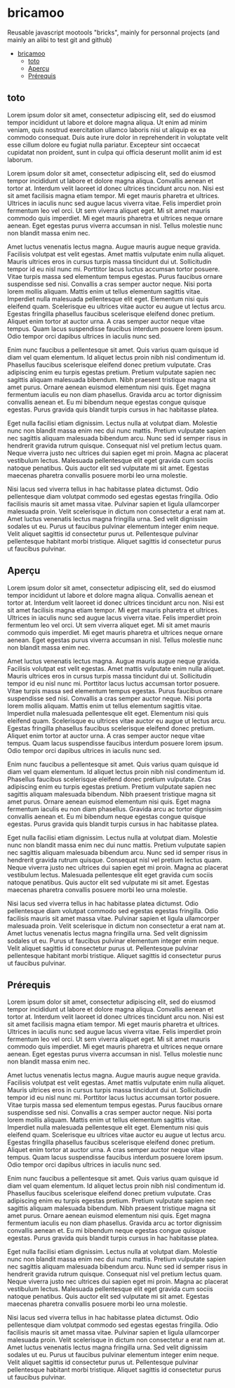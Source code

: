 # bricamoo
Reusable javascript mootools "bricks", mainly for personnal projects (and mainly an alibi to test git and github)

<!--ts-->
   * [bricamoo](#bricamoo)
      * [toto](#toto)
      * [Aperçu](#aper\xC3\xA7u)
      * [Prérequis](#pr\xC3\xA9requis)

<!-- Added by: olcla, at: Sat Jan 30 17:08:47 CET 2021 -->

<!--te-->


## toto

Lorem ipsum dolor sit amet, consectetur adipiscing elit, sed do eiusmod tempor incididunt ut labore et dolore magna aliqua. Ut enim ad minim veniam, quis nostrud exercitation ullamco laboris nisi ut aliquip ex ea commodo consequat. Duis aute irure dolor in reprehenderit in voluptate velit esse cillum dolore eu fugiat nulla pariatur. Excepteur sint occaecat cupidatat non proident, sunt in culpa qui officia deserunt mollit anim id est laborum.

Lorem ipsum dolor sit amet, consectetur adipiscing elit, sed do eiusmod tempor incididunt ut labore et dolore magna aliqua. Convallis aenean et tortor at. Interdum velit laoreet id donec ultrices tincidunt arcu non. Nisi est sit amet facilisis magna etiam tempor. Mi eget mauris pharetra et ultrices. Ultrices in iaculis nunc sed augue lacus viverra vitae. Felis imperdiet proin fermentum leo vel orci. Ut sem viverra aliquet eget. Mi sit amet mauris commodo quis imperdiet. Mi eget mauris pharetra et ultrices neque ornare aenean. Eget egestas purus viverra accumsan in nisl. Tellus molestie nunc non blandit massa enim nec.

Amet luctus venenatis lectus magna. Augue mauris augue neque gravida. Facilisis volutpat est velit egestas. Amet mattis vulputate enim nulla aliquet. Mauris ultrices eros in cursus turpis massa tincidunt dui ut. Sollicitudin tempor id eu nisl nunc mi. Porttitor lacus luctus accumsan tortor posuere. Vitae turpis massa sed elementum tempus egestas. Purus faucibus ornare suspendisse sed nisi. Convallis a cras semper auctor neque. Nisi porta lorem mollis aliquam. Mattis enim ut tellus elementum sagittis vitae. Imperdiet nulla malesuada pellentesque elit eget. Elementum nisi quis eleifend quam. Scelerisque eu ultrices vitae auctor eu augue ut lectus arcu. Egestas fringilla phasellus faucibus scelerisque eleifend donec pretium. Aliquet enim tortor at auctor urna. A cras semper auctor neque vitae tempus. Quam lacus suspendisse faucibus interdum posuere lorem ipsum. Odio tempor orci dapibus ultrices in iaculis nunc sed.

Enim nunc faucibus a pellentesque sit amet. Quis varius quam quisque id diam vel quam elementum. Id aliquet lectus proin nibh nisl condimentum id. Phasellus faucibus scelerisque eleifend donec pretium vulputate. Cras adipiscing enim eu turpis egestas pretium. Pretium vulputate sapien nec sagittis aliquam malesuada bibendum. Nibh praesent tristique magna sit amet purus. Ornare aenean euismod elementum nisi quis. Eget magna fermentum iaculis eu non diam phasellus. Gravida arcu ac tortor dignissim convallis aenean et. Eu mi bibendum neque egestas congue quisque egestas. Purus gravida quis blandit turpis cursus in hac habitasse platea.

Eget nulla facilisi etiam dignissim. Lectus nulla at volutpat diam. Molestie nunc non blandit massa enim nec dui nunc mattis. Pretium vulputate sapien nec sagittis aliquam malesuada bibendum arcu. Nunc sed id semper risus in hendrerit gravida rutrum quisque. Consequat nisl vel pretium lectus quam. Neque viverra justo nec ultrices dui sapien eget mi proin. Magna ac placerat vestibulum lectus. Malesuada pellentesque elit eget gravida cum sociis natoque penatibus. Quis auctor elit sed vulputate mi sit amet. Egestas maecenas pharetra convallis posuere morbi leo urna molestie.

Nisi lacus sed viverra tellus in hac habitasse platea dictumst. Odio pellentesque diam volutpat commodo sed egestas egestas fringilla. Odio facilisis mauris sit amet massa vitae. Pulvinar sapien et ligula ullamcorper malesuada proin. Velit scelerisque in dictum non consectetur a erat nam at. Amet luctus venenatis lectus magna fringilla urna. Sed velit dignissim sodales ut eu. Purus ut faucibus pulvinar elementum integer enim neque. Velit aliquet sagittis id consectetur purus ut. Pellentesque pulvinar pellentesque habitant morbi tristique. Aliquet sagittis id consectetur purus ut faucibus pulvinar.

## Aperçu
Lorem ipsum dolor sit amet, consectetur adipiscing elit, sed do eiusmod tempor incididunt ut labore et dolore magna aliqua. Convallis aenean et tortor at. Interdum velit laoreet id donec ultrices tincidunt arcu non. Nisi est sit amet facilisis magna etiam tempor. Mi eget mauris pharetra et ultrices. Ultrices in iaculis nunc sed augue lacus viverra vitae. Felis imperdiet proin fermentum leo vel orci. Ut sem viverra aliquet eget. Mi sit amet mauris commodo quis imperdiet. Mi eget mauris pharetra et ultrices neque ornare aenean. Eget egestas purus viverra accumsan in nisl. Tellus molestie nunc non blandit massa enim nec.

Amet luctus venenatis lectus magna. Augue mauris augue neque gravida. Facilisis volutpat est velit egestas. Amet mattis vulputate enim nulla aliquet. Mauris ultrices eros in cursus turpis massa tincidunt dui ut. Sollicitudin tempor id eu nisl nunc mi. Porttitor lacus luctus accumsan tortor posuere. Vitae turpis massa sed elementum tempus egestas. Purus faucibus ornare suspendisse sed nisi. Convallis a cras semper auctor neque. Nisi porta lorem mollis aliquam. Mattis enim ut tellus elementum sagittis vitae. Imperdiet nulla malesuada pellentesque elit eget. Elementum nisi quis eleifend quam. Scelerisque eu ultrices vitae auctor eu augue ut lectus arcu. Egestas fringilla phasellus faucibus scelerisque eleifend donec pretium. Aliquet enim tortor at auctor urna. A cras semper auctor neque vitae tempus. Quam lacus suspendisse faucibus interdum posuere lorem ipsum. Odio tempor orci dapibus ultrices in iaculis nunc sed.

Enim nunc faucibus a pellentesque sit amet. Quis varius quam quisque id diam vel quam elementum. Id aliquet lectus proin nibh nisl condimentum id. Phasellus faucibus scelerisque eleifend donec pretium vulputate. Cras adipiscing enim eu turpis egestas pretium. Pretium vulputate sapien nec sagittis aliquam malesuada bibendum. Nibh praesent tristique magna sit amet purus. Ornare aenean euismod elementum nisi quis. Eget magna fermentum iaculis eu non diam phasellus. Gravida arcu ac tortor dignissim convallis aenean et. Eu mi bibendum neque egestas congue quisque egestas. Purus gravida quis blandit turpis cursus in hac habitasse platea.

Eget nulla facilisi etiam dignissim. Lectus nulla at volutpat diam. Molestie nunc non blandit massa enim nec dui nunc mattis. Pretium vulputate sapien nec sagittis aliquam malesuada bibendum arcu. Nunc sed id semper risus in hendrerit gravida rutrum quisque. Consequat nisl vel pretium lectus quam. Neque viverra justo nec ultrices dui sapien eget mi proin. Magna ac placerat vestibulum lectus. Malesuada pellentesque elit eget gravida cum sociis natoque penatibus. Quis auctor elit sed vulputate mi sit amet. Egestas maecenas pharetra convallis posuere morbi leo urna molestie.

Nisi lacus sed viverra tellus in hac habitasse platea dictumst. Odio pellentesque diam volutpat commodo sed egestas egestas fringilla. Odio facilisis mauris sit amet massa vitae. Pulvinar sapien et ligula ullamcorper malesuada proin. Velit scelerisque in dictum non consectetur a erat nam at. Amet luctus venenatis lectus magna fringilla urna. Sed velit dignissim sodales ut eu. Purus ut faucibus pulvinar elementum integer enim neque. Velit aliquet sagittis id consectetur purus ut. Pellentesque pulvinar pellentesque habitant morbi tristique. Aliquet sagittis id consectetur purus ut faucibus pulvinar.

## Prérequis
Lorem ipsum dolor sit amet, consectetur adipiscing elit, sed do eiusmod tempor incididunt ut labore et dolore magna aliqua. Convallis aenean et tortor at. Interdum velit laoreet id donec ultrices tincidunt arcu non. Nisi est sit amet facilisis magna etiam tempor. Mi eget mauris pharetra et ultrices. Ultrices in iaculis nunc sed augue lacus viverra vitae. Felis imperdiet proin fermentum leo vel orci. Ut sem viverra aliquet eget. Mi sit amet mauris commodo quis imperdiet. Mi eget mauris pharetra et ultrices neque ornare aenean. Eget egestas purus viverra accumsan in nisl. Tellus molestie nunc non blandit massa enim nec.

Amet luctus venenatis lectus magna. Augue mauris augue neque gravida. Facilisis volutpat est velit egestas. Amet mattis vulputate enim nulla aliquet. Mauris ultrices eros in cursus turpis massa tincidunt dui ut. Sollicitudin tempor id eu nisl nunc mi. Porttitor lacus luctus accumsan tortor posuere. Vitae turpis massa sed elementum tempus egestas. Purus faucibus ornare suspendisse sed nisi. Convallis a cras semper auctor neque. Nisi porta lorem mollis aliquam. Mattis enim ut tellus elementum sagittis vitae. Imperdiet nulla malesuada pellentesque elit eget. Elementum nisi quis eleifend quam. Scelerisque eu ultrices vitae auctor eu augue ut lectus arcu. Egestas fringilla phasellus faucibus scelerisque eleifend donec pretium. Aliquet enim tortor at auctor urna. A cras semper auctor neque vitae tempus. Quam lacus suspendisse faucibus interdum posuere lorem ipsum. Odio tempor orci dapibus ultrices in iaculis nunc sed.

Enim nunc faucibus a pellentesque sit amet. Quis varius quam quisque id diam vel quam elementum. Id aliquet lectus proin nibh nisl condimentum id. Phasellus faucibus scelerisque eleifend donec pretium vulputate. Cras adipiscing enim eu turpis egestas pretium. Pretium vulputate sapien nec sagittis aliquam malesuada bibendum. Nibh praesent tristique magna sit amet purus. Ornare aenean euismod elementum nisi quis. Eget magna fermentum iaculis eu non diam phasellus. Gravida arcu ac tortor dignissim convallis aenean et. Eu mi bibendum neque egestas congue quisque egestas. Purus gravida quis blandit turpis cursus in hac habitasse platea.

Eget nulla facilisi etiam dignissim. Lectus nulla at volutpat diam. Molestie nunc non blandit massa enim nec dui nunc mattis. Pretium vulputate sapien nec sagittis aliquam malesuada bibendum arcu. Nunc sed id semper risus in hendrerit gravida rutrum quisque. Consequat nisl vel pretium lectus quam. Neque viverra justo nec ultrices dui sapien eget mi proin. Magna ac placerat vestibulum lectus. Malesuada pellentesque elit eget gravida cum sociis natoque penatibus. Quis auctor elit sed vulputate mi sit amet. Egestas maecenas pharetra convallis posuere morbi leo urna molestie.

Nisi lacus sed viverra tellus in hac habitasse platea dictumst. Odio pellentesque diam volutpat commodo sed egestas egestas fringilla. Odio facilisis mauris sit amet massa vitae. Pulvinar sapien et ligula ullamcorper malesuada proin. Velit scelerisque in dictum non consectetur a erat nam at. Amet luctus venenatis lectus magna fringilla urna. Sed velit dignissim sodales ut eu. Purus ut faucibus pulvinar elementum integer enim neque. Velit aliquet sagittis id consectetur purus ut. Pellentesque pulvinar pellentesque habitant morbi tristique. Aliquet sagittis id consectetur purus ut faucibus pulvinar.

